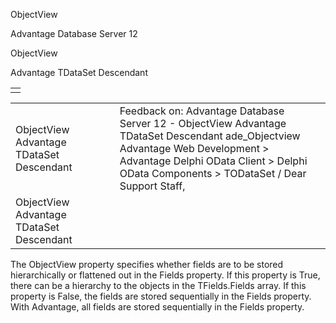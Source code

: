 ObjectView




Advantage Database Server 12  

ObjectView

Advantage TDataSet Descendant

|  |
| --- |
|  |

|  |  |  |  |  |
| --- | --- | --- | --- | --- |
| ObjectView  Advantage TDataSet Descendant |  |  | Feedback on: Advantage Database Server 12 - ObjectView Advantage TDataSet Descendant ade\_Objectview Advantage Web Development > Advantage Delphi OData Client > Delphi OData Components > TODataSet / Dear Support Staff, |  |
| ObjectView  Advantage TDataSet Descendant |  |  |  |  |

The ObjectView property specifies whether fields are to be stored hierarchically or flattened out in the Fields property. If this property is True, there can be a hierarchy to the objects in the TFields.Fields array. If this property is False, the fields are stored sequentially in the Fields property. With Advantage, all fields are stored sequentially in the Fields property.
